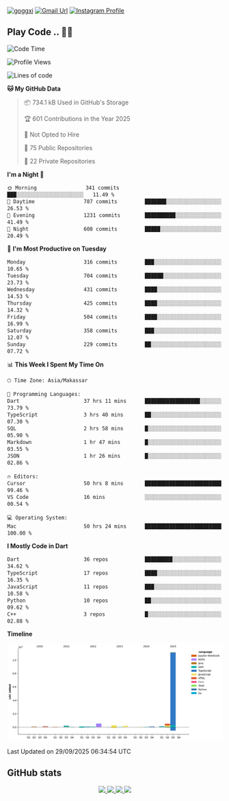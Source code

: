 [![goggxi](https://img.shields.io/badge/Portofolio-Goggxi-orange)](https://goggxi.github.io)
[![Gmail Url](https://img.shields.io/twitter/url?label=Goggxi@gmail.com&logo=gmail&style=social&url=http%3A%2F%2Fmailto%3Acontact.Goggxi@gmail.com)](mailto:Goggxi@gmail.com) [![Instagram Profile](https://img.shields.io/twitter/url?label=moh_rifkan&logo=instagram&style=social&url=https://www.instagram.com/moh_rifkan/)](https://www.instagram.com/moh_rifkan/)

## Play Code .. 💬🚀

<!-- [![Moh Rifkan GitHub stats](https://github-readme-stats.vercel.app/api?username=goggxi&count_private=true&show_icons=true&theme=dracula&custom_title=Goggxi%20Statistic%20🚀)](https://github.com/goggxi/goggxi)

[![Top Langs](https://github-readme-stats.vercel.app/api/top-langs/?username=goggxi&langs_count=8&layout=compact&show_icons=true&theme=dracula)](https://github.com/goggxi/goggxi) -->

<!--START_SECTION:waka-->
![Code Time](http://img.shields.io/badge/Code%20Time-4%2C597%20hrs%2028%20mins-blue)

![Profile Views](http://img.shields.io/badge/Profile%20Views-9-blue)

![Lines of code](https://img.shields.io/badge/From%20Hello%20World%20I%27ve%20Written-13.7%20million%20lines%20of%20code-blue)

**🐱 My GitHub Data** 

> 📦 734.1 kB Used in GitHub's Storage 
 > 
> 🏆 601 Contributions in the Year 2025
 > 
> 🚫 Not Opted to Hire
 > 
> 📜 75 Public Repositories 
 > 
> 🔑 22 Private Repositories 
 > 
**I'm a Night 🦉** 

```text
🌞 Morning                341 commits         ███░░░░░░░░░░░░░░░░░░░░░░   11.49 % 
🌆 Daytime                787 commits         ███████░░░░░░░░░░░░░░░░░░   26.53 % 
🌃 Evening                1231 commits        ██████████░░░░░░░░░░░░░░░   41.49 % 
🌙 Night                  608 commits         █████░░░░░░░░░░░░░░░░░░░░   20.49 % 
```
📅 **I'm Most Productive on Tuesday** 

```text
Monday                   316 commits         ███░░░░░░░░░░░░░░░░░░░░░░   10.65 % 
Tuesday                  704 commits         ██████░░░░░░░░░░░░░░░░░░░   23.73 % 
Wednesday                431 commits         ████░░░░░░░░░░░░░░░░░░░░░   14.53 % 
Thursday                 425 commits         ████░░░░░░░░░░░░░░░░░░░░░   14.32 % 
Friday                   504 commits         ████░░░░░░░░░░░░░░░░░░░░░   16.99 % 
Saturday                 358 commits         ███░░░░░░░░░░░░░░░░░░░░░░   12.07 % 
Sunday                   229 commits         ██░░░░░░░░░░░░░░░░░░░░░░░   07.72 % 
```


📊 **This Week I Spent My Time On** 

```text
🕑︎ Time Zone: Asia/Makassar

💬 Programming Languages: 
Dart                     37 hrs 11 mins      ██████████████████░░░░░░░   73.79 % 
TypeScript               3 hrs 40 mins       ██░░░░░░░░░░░░░░░░░░░░░░░   07.30 % 
SQL                      2 hrs 58 mins       █░░░░░░░░░░░░░░░░░░░░░░░░   05.90 % 
Markdown                 1 hr 47 mins        █░░░░░░░░░░░░░░░░░░░░░░░░   03.55 % 
JSON                     1 hr 26 mins        █░░░░░░░░░░░░░░░░░░░░░░░░   02.86 % 

🔥 Editors: 
Cursor                   50 hrs 8 mins       █████████████████████████   99.46 % 
VS Code                  16 mins             ░░░░░░░░░░░░░░░░░░░░░░░░░   00.54 % 

💻 Operating System: 
Mac                      50 hrs 24 mins      █████████████████████████   100.00 % 
```

**I Mostly Code in Dart** 

```text
Dart                     36 repos            █████████░░░░░░░░░░░░░░░░   34.62 % 
TypeScript               17 repos            ████░░░░░░░░░░░░░░░░░░░░░   16.35 % 
JavaScript               11 repos            ███░░░░░░░░░░░░░░░░░░░░░░   10.58 % 
Python                   10 repos            ██░░░░░░░░░░░░░░░░░░░░░░░   09.62 % 
C++                      3 repos             █░░░░░░░░░░░░░░░░░░░░░░░░   02.88 % 
```



**Timeline**

![Lines of Code chart](https://raw.githubusercontent.com/Goggxi/Goggxi/main/assets/bar_graph.png)


 Last Updated on 29/09/2025 06:34:54 UTC
<!--END_SECTION:waka-->

## GitHub stats

<p align="center">
  <a href="https://github.com/goggxi">
    <img src="http://github-profile-summary-cards.vercel.app/api/cards/profile-details?username=goggxi&theme=transparent" />
  </a>
  <a href="https://github.com/goggxi">
    <img src="https://github-readme-streak-stats.herokuapp.com/?user=goggxi&hide_border=true&card_width=338&theme=transparent" />
  </a>
  <a href="https://github.com/goggxi">
    <img src="http://github-profile-summary-cards.vercel.app/api/cards/stats?username=goggxi&theme=transparent" />
  </a>
  <a href="https://github.com/goggxi">
    <img src="https://github-readme-stats.vercel.app/api/top-langs/?username=goggxi&langs_count=10&exclude_repo=&hide=c,makefile,html,css,sass,nix,nunjucks,tsql,dockerfile,shell&card_width=699&hide_border=true&theme=transparent" />
  </a>
  <!-- <br/>
  <a href="https://github.com/goggxi">
    <img src="https://komarev.com/ghpvc/?username=goggxi&color=blue&style=flat" />
  </a> -->
</p>
